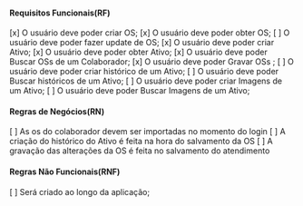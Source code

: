 #### Requisitos Funcionais(RF) ####
[x] O usuário deve poder criar OS;
[x] O usuário deve poder obter OS;
[ ] O usuário deve poder fazer update de OS;
[x] O usuário deve poder criar Ativo;
[x] O usuário deve poder obter Ativo;
[x] O usuário deve poder Buscar OSs de um Colaborador;
[x] O usuário deve poder Gravar OSs ;
[ ] O usuário deve poder criar histórico de um Ativo;
[ ] O usuário deve poder Buscar históricos de um Ativo;
[ ] O usuário deve poder criar Imagens de um Ativo;
[ ] O usuário deve poder Buscar Imagens de um Ativo;

#### Regras de Negócios(RN) ####
[ ] As os do colaborador devem ser importadas no momento do login
[ ] A criação do histórico do Ativo é feita na hora do salvamento da OS
[ ] A gravação das alterações da OS é feita no salvamento do atendimento

#### Regras Não Funcionais(RNF) ####
[ ] Será criado ao longo da aplicação;